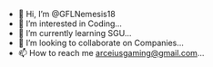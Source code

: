 - 👋 Hi, I’m @GFLNemesis18
- 👀 I’m interested in Coding...
- 🌱 I’m currently learning SGU...
- 💞️ I’m looking to collaborate on Companies...
- 📫 How to reach me arceiusgaming@gmail.com...

<!---
GFLNemesis18/GFLNemesis18 is a ✨ special ✨ repository because its `README.md` (this file) appears on your GitHub profile.
You can click the Preview link to take a look at your changes.
--->
